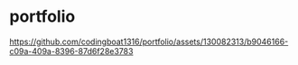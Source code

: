 # portfolio

https://github.com/codingboat1316/portfolio/assets/130082313/b9046166-c09a-409a-8396-87d6f28e3783

